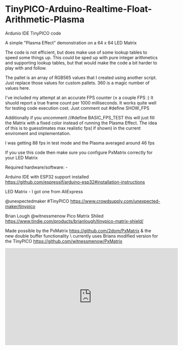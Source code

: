 # TinyPICO-Arduino-Realtime-Float-Arithmetic-Plasma
Ardunio IDE TinyPICO code

A simple "Plasma Effect" demonstration on a 64 x 64 LED Matrix

The code is not efficient, but does make use of some lookup tables to speed some things up.
This could be sped up with pure integer arithmetics and supporting lookup tables, but that would make the code a bit harder to play with and follow.

The pallet is an array of RGB565 values that I created using another script. Just replace those values for custom pallets.
360 is a magic number of values here.

I've included my attempt at an accurate FPS counter (± a couple FPS :)
It shuold report a true frame count per 1000 milliseconds. It works quite well for testing code execution cost.
Just comment out #define SHOW_FPS

Additionally if you uncomment //#define BASIC_FPS_TEST this will just fill the Matrix with a fixed color instead of running the Plasma Effect. The idea of this is to guesstimates max realistic fps( if shown) in the current enviroment and implementation.

I was getting 88 fps in test mode and the Plasma averaged around 46 fps

If you use this code then make sure you configure PxMatrix correctly for your LED Matrix

Required hardware/software: -

Arduino IDE with ESP32 support installed https://github.com/espressif/arduino-esp32#installation-instructions

LED Matrix - I got one from AliExpress

@unexpectedmaker #TinyPICO https://www.crowdsupply.com/unexpected-maker/tinypico

Brian Lough @witnessmenow Pico Matrix Shiled https://www.tindie.com/products/brianlough/tinypico-matrix-shield/

Made possible by the PxMatrix https://github.com/2dom/PxMatrix & the new double buffer functionality
  \ 
    currently uses Brians modified version for the TinyPICO https://github.com/witnessmenow/PxMatrix


<iframe width="560" height="315" src="https://www.youtube.com/embed/Vy6Xjx7Kiyc" frameborder="0" allow="accelerometer; autoplay; encrypted-media; gyroscope; picture-in-picture" allowfullscreen></iframe>
